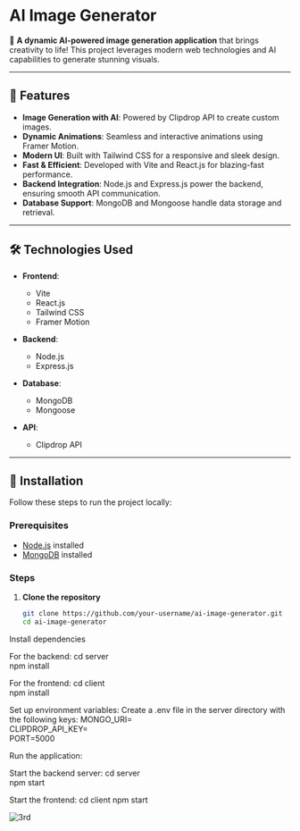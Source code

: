 # AI Image Generator  
                            
🎨 **A dynamic AI-powered image generation application** that brings creativity to life! This project leverages modern web technologies and AI capabilities to generate stunning visuals.  

---                                                                                                                              
                                         
## 🚀 Features                                                                                                                            
                                                                                                                   
- **Image Generation with AI**: Powered by Clipdrop API to create custom images.                                                                   
- **Dynamic Animations**: Seamless and interactive animations using Framer Motion.                                                                                                                                
- **Modern UI**: Built with Tailwind CSS for a responsive and sleek design.                                                                                                                    
- **Fast & Efficient**: Developed with Vite and React.js for blazing-fast performance.                                                                   
- **Backend Integration**: Node.js and Express.js power the backend, ensuring smooth API communication.                         
- **Database Support**: MongoDB and Mongoose handle data storage and retrieval.                               

---
                                                                
## 🛠️ Technologies Used  

- **Frontend**:  
  - Vite  
  - React.js                                                        
  - Tailwind CSS  
  - Framer Motion  

- **Backend**:  
  - Node.js  
  - Express.js  

- **Database**:  
  - MongoDB  
  - Mongoose  

- **API**:  
  - Clipdrop API  

---

## 🌟 Installation  

Follow these steps to run the project locally:  

### Prerequisites  
- [Node.js](https://nodejs.org/) installed  
- [MongoDB](https://www.mongodb.com/) installed  

### Steps  
1. **Clone the repository**  
   ```bash  
   git clone https://github.com/your-username/ai-image-generator.git  
   cd ai-image-generator  

Install dependencies

For the backend:
cd server  
npm install  

For the frontend:
cd client  
npm install  

Set up environment variables:
Create a .env file in the server directory with the following keys:
MONGO_URI=<your-mongodb-uri>  
CLIPDROP_API_KEY=<your-clipdrop-api-key>  
PORT=5000  

Run the application:

Start the backend server:
cd server  
npm start  

Start the frontend:
cd client
npm start

![3rd](https://github.com/user-attachments/assets/238d4094-53bb-40bd-821c-91e8bba209f1)

